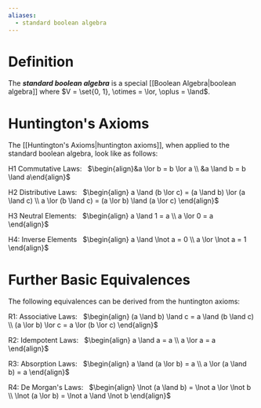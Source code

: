 ```yaml
---
aliases:
  - standard boolean algebra
---
```

# Definition
The ___standard boolean algebra___ is a special [[Boolean Algebra|boolean algebra]] where $V = \set{0, 1}, \otimes = \lor, \oplus = \land$.
# Huntington's Axioms
The [[Huntington's Axioms|huntington axioms]], when applied to the standard boolean algebra, look like as follows:

H1 Commutative Laws: &nbsp; $\begin{align}&a \lor b = b \lor a \\ &a \land b = b \land a\end{align}$

H2 Distributive Laws: &nbsp; $\begin{align}  a \land (b \lor c) = (a \land b) \lor (a \land c) \\         a \lor (b \land c) = (a \lor b) \land (a \lor c)  \end{align}$

H3 Neutral Elements: &nbsp; $\begin{align}  a \land 1 = a \\ a \lor 0 = a  \end{align}$

H4: Inverse Elements &nbsp; $\begin{align}  a \land \lnot a = 0 \\    a \lor \lnot a = 1  \end{align}$
# Further Basic Equivalences
The following equivalences can be derived from the huntington axioms:

R1: Associative Laws: &nbsp; $\begin{align} (a \land b) \land c = a \land (b \land c) \\     (a \lor b) \lor c = a \lor (b \lor c) \end{align}$

R2: Idempotent Laws: &nbsp; $\begin{align}  a \land a = a \\ a \lor a = a  \end{align}$

R3: Absorption Laws: &nbsp; $\begin{align}  a \land (a \lor b) = a \\ a \lor (a \land b) = a  \end{align}$

R4: De Morgan's Laws: &nbsp; $\begin{align}  \lnot (a \land b) = \lnot a \lor \lnot b \\  \lnot (a \lor b) = \lnot a \land \lnot b  \end{align}$

